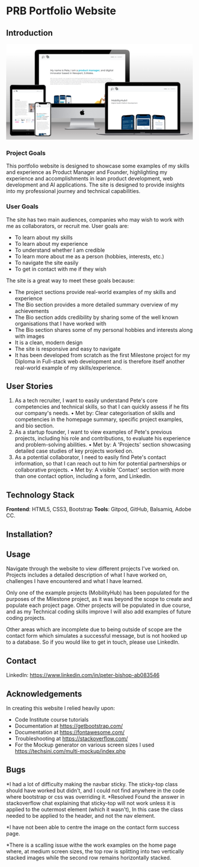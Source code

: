 # PRB Portfolio Website

## Introduction
![PRB Portfolio Website Mockups](https://raw.githubusercontent.com/PeteIG/PRB_Portfolio/main/assets/images/Website%20Mockups.png)

### Project Goals
This portfolio website is designed to showcase some examples of my skills and experience as Product Manager and Founder, highlighting my experience and accomplishments in lean product development, web development and AI applications. The site is designed to provide insights into my professional journey and technical capabilities.

### User Goals
The site has two main audiences, companies who may wish to work with me as collaborators, or recruit me.
User goals are:
- To learn about my skills
- To learn about my experience
- To understand whether I am credible
- To learn more about me as a person (hobbies, interests, etc.)
- To navigate the site easily
- To get in contact with me if they wish 

The site is a great way to meet these goals because:
- The project sections provide real-world examples of my skills and experience 
- The Bio section provides a more detailed summary overview of my achievements
- The Bio section adds credibility by sharing some of the well known organisations that I have worked with
- The Bio section shares some of my personal hobbies and interests along with images 
- It is a clean, modern design 
- The site is responsive and easy to navigate
- It has been developed from scratch as the first Milestone project for my Diploma in Full-stack web development and is therefore itself another real-world example of my skills/experience. 

## User Stories
1.	As a tech recruiter, I want to easily understand Pete's core competencies and technical skills, so that I can quickly assess if he fits our company's needs.
•	Met by: Clear categorisation of skills and competencies in the homepage summary, specific project examples, and bio section.
2.	As a startup founder, I want to view examples of Pete's previous projects, including his role and contributions, to evaluate his experience and problem-solving abilities.
•	Met by: A 'Projects' section showcasing detailed case studies of key projects worked on.
3.	As a potential collaborator, I need to easily find Pete's contact information, so that I can reach out to him for potential partnerships or collaborative projects.
•	Met by: A visible 'Contact' section with more than one contact option, including a form, and LinkedIn.


## Technology Stack
**Frontend**: HTML5, CSS3, Bootstrap
**Tools**: Gitpod, GitHub, Balsamiq, Adobe CC. 

## Installation?

## Usage
Navigate through the website to view different projects I've worked on. Projects includes a detailed description of what I have worked on, challenges I have encountered and what I have learned. 

Only one of the example projects (MobilityHub) has been populated for the purposes of the Milestone project, as it was beyond the scope to create and populate each project page. Other projects will  be populated in due course, and as my Technical coding skills improve I will also add examples of future coding projects. 

Other areas which are incomplete due to being outside of scope are the contact form which simulates a successful message, but is not hooked up to a database. So if you would like to get in touch, please use LinkedIn.

## Contact
LinkedIn: https://www.linkedin.com/in/peter-bishop-ab083546

## Acknowledgements
In creating this website I relied heavily upon: 
- Code Institute course tutorials
- Documentation at https://getbootstrap.com/
- Documentation at https://fontawesome.com/
- Troubleshooting at https://stackoverflow.com/
- For the Mockup generator on various screen sizes I used https://techsini.com/multi-mockup/index.php  

## Bugs
*I had a lot of difficulty making the navbar sticky. The sticky-top class should have worked but didn't, and I could not find anywhere in the code where bootstrap or css was overriding it. *Resolved Found the answer in stackoverflow chat explaining that sticky-top will not work unless it is applied to the outermost element (which it wasn't), In this case the class needed to be applied to the header, and not the nav element.

*I have not been able to centre the image on the contact form success page.

*There is a scalling issue withe the work examples on the home page where, at medium screen sizes, the top row is splitting into two vertically stacked images while the second row remains horizontally stacked. 

